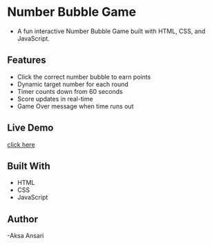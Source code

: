 # Number Bubble Game
- A fun interactive Number Bubble Game built with HTML, CSS, and JavaScript.

## Features
- Click the correct number bubble to earn points
- Dynamic target number for each round
- Timer counts down from 60 seconds
- Score updates in real-time
- Game Over message when time runs out

## Live Demo
[click here](https://aksa-ansari.github.io/bubble-game/)

## Built With
- HTML
- CSS
- JavaScript

## Author
-Aksa Ansari
